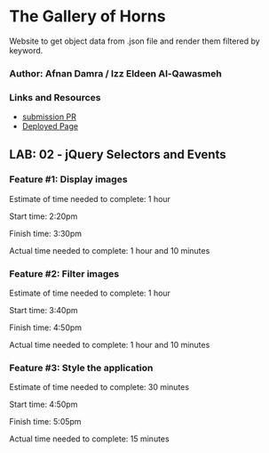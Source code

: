 # The Gallery of Horns

Website to get object data from .json file and render them filtered by keyword.

### Author: Afnan Damra / Izz Eldeen Al-Qawasmeh

### Links and Resources
* [submission PR](https://github.com/afnandamra/the-gallery-of-horns/pull/2)
* [Deployed Page](https://afnandamra.github.io/the-gallery-of-horns/)

## LAB: 02 - jQuery Selectors and Events

### Feature #1: Display images

Estimate of time needed to complete: 1 hour

Start time: 2:20pm

Finish time: 3:30pm

Actual time needed to complete: 1 hour and 10 minutes

### Feature #2: Filter images

Estimate of time needed to complete: 1 hour

Start time: 3:40pm

Finish time: 4:50pm

Actual time needed to complete: 1 hour and 10 minutes

### Feature #3: Style the application

Estimate of time needed to complete: 30 minutes

Start time: 4:50pm

Finish time: 5:05pm

Actual time needed to complete: 15 minutes